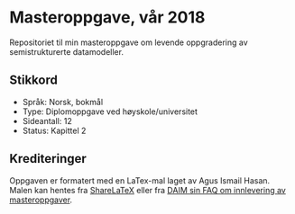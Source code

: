 # Masteroppgave, vår 2018
Repositoriet til min masteroppgave om levende oppgradering av semistrukturerte datamodeller.

## Stikkord
* Språk: Norsk, bokmål
* Type: Diplomoppgave ved høyskole/universitet
* Sideantall: 12
* Status: Kapittel 2

## Krediteringer
Oppgaven er formatert med en LaTex-mal laget av Agus Ismail Hasan. Malen kan hentes fra [ShareLaTeX](https://www.sharelatex.com/templates/5314f5c8d03b2cd7324cabfb) eller fra [DAIM sin FAQ om innlevering av masteroppgaver](http://daim.idi.ntnu.no/faq_innlevering.php).
